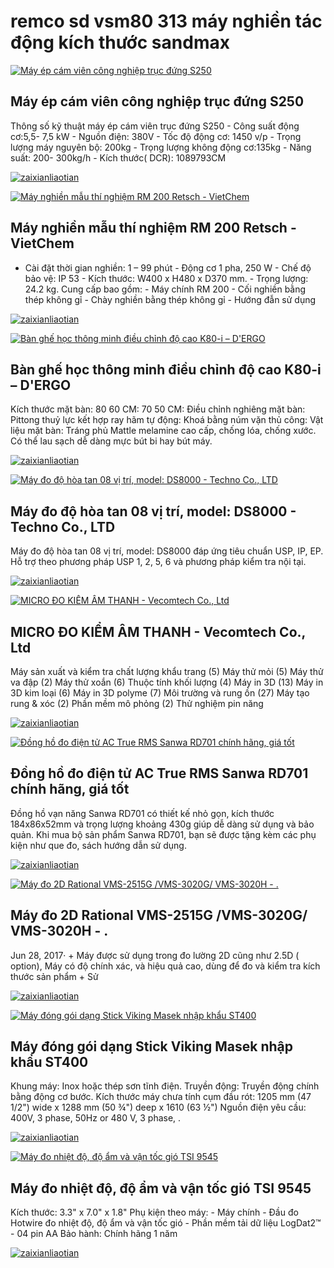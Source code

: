 # remco sd vsm80 313 máy nghiền tác động kích thước sandmax
<a href="https://mnn.zoosnet.net/LR/Chatpre.aspx?id=MNN94995150&p=https://topgrinding.com/" target="_blank">![Máy ép cám viên công nghiệp trục đứng S250](https://github.com/technlg/images/blob/main/51.jpg)</a>
## Máy ép cám viên công nghiệp trục đứng S250
Thông số kỹ thuật máy ép cám viên trục đứng S250 - Công suất động cơ:5,5- 7,5 kW - Nguồn điện: 380V - Tốc độ động cơ: 1450 v/p - Trọng lượng máy nguyên bộ: 200kg - Trọng lượng không động cơ:135kg - Năng suất: 200- 300kg/h - Kích thước( DCR): 1089793CM
<a href="https://mnn.zoosnet.net/LR/Chatpre.aspx?id=MNN94995150&p=https://topgrinding.com/" target="_blank"><img src="https://github.com/technlg/images/raw/main/chat11.jpg" alt="zaixianliaotian"/></a><a href="//whatsapp.shibangsoft.com/WhatsApp.php" ><img src="https://github.com/technlg/images/raw/main/chat11.png" alt=""></a>
<a href="https://mnn.zoosnet.net/LR/Chatpre.aspx?id=MNN94995150&p=https://topgrinding.com/" target="_blank">![Máy nghiền mẫu thí nghiệm RM 200 Retsch - VietChem](https://github.com/technlg/images/blob/main/48.jpg)</a>
## Máy nghiền mẫu thí nghiệm RM 200 Retsch - VietChem
- Cài đặt thời gian nghiền: 1 – 99 phút - Động cơ 1 pha, 250 W - Chế độ bảo vệ: IP 53 - Kích thước: W400 x H480 x D370 mm. - Trọng lượng: 24.2 kg. Cung cấp bao gồm: - Máy chính RM 200 - Cối nghiền bằng thép không gỉ - Chày nghiền bằng thép không gỉ - Hướng đẫn sử dụng
<a href="https://mnn.zoosnet.net/LR/Chatpre.aspx?id=MNN94995150&p=https://topgrinding.com/" target="_blank"><img src="https://github.com/technlg/images/raw/main/chat11.jpg" alt="zaixianliaotian"/></a><a href="//whatsapp.shibangsoft.com/WhatsApp.php" ><img src="https://github.com/technlg/images/raw/main/chat11.png" alt=""></a>
<a href="https://mnn.zoosnet.net/LR/Chatpre.aspx?id=MNN94995150&p=https://topgrinding.com/" target="_blank">![Bàn ghế học thông minh điều chỉnh độ cao K80-i – D'ERGO ](https://github.com/technlg/images/blob/main/4.jpg)</a>
## Bàn ghế học thông minh điều chỉnh độ cao K80-i – D'ERGO 
Kích thước mặt bàn: 80  60 CM: 70  50 CM: Điều chỉnh nghiêng mặt bàn: Pittong thuỷ lực kết hợp ray hãm tự động: Khoá bằng núm vặn thủ công: Vật liệu mặt bàn: Tráng phủ Mattle melamine cao cấp, chống lóa, chống xước. Có thể lau sạch dễ dàng mực bút bi hay bút máy.
<a href="https://mnn.zoosnet.net/LR/Chatpre.aspx?id=MNN94995150&p=https://topgrinding.com/" target="_blank"><img src="https://github.com/technlg/images/raw/main/chat11.jpg" alt="zaixianliaotian"/></a><a href="//whatsapp.shibangsoft.com/WhatsApp.php" ><img src="https://github.com/technlg/images/raw/main/chat11.png" alt=""></a>
<a href="https://mnn.zoosnet.net/LR/Chatpre.aspx?id=MNN94995150&p=https://topgrinding.com/" target="_blank">![Máy đo độ hòa tan 08 vị trí, model: DS8000 - Techno Co., LTD](https://github.com/technlg/images/blob/main/44.jpg)</a>
## Máy đo độ hòa tan 08 vị trí, model: DS8000 - Techno Co., LTD
Máy đo độ hòa tan 08 vị trí, model: DS8000 đáp ứng tiêu chuẩn USP, IP, EP. Hỗ trợ theo phương pháp USP 1, 2, 5, 6 và phương pháp kiểm tra nội tại.
<a href="https://mnn.zoosnet.net/LR/Chatpre.aspx?id=MNN94995150&p=https://topgrinding.com/" target="_blank"><img src="https://github.com/technlg/images/raw/main/chat11.jpg" alt="zaixianliaotian"/></a><a href="//whatsapp.shibangsoft.com/WhatsApp.php" ><img src="https://github.com/technlg/images/raw/main/chat11.png" alt=""></a>
<a href="https://mnn.zoosnet.net/LR/Chatpre.aspx?id=MNN94995150&p=https://topgrinding.com/" target="_blank">![MICRO ĐO KIỂM ÂM THANH - Vecomtech Co., Ltd](https://github.com/technlg/images/blob/main/65.jpg)</a>
## MICRO ĐO KIỂM ÂM THANH - Vecomtech Co., Ltd
Máy sản xuất và kiểm tra chất lượng khẩu trang (5) Máy thử mỏi (5) Máy thử va đập (2) Máy thử xoắn (6) Thuộc tính khối lượng (4) Máy in 3D (13) Máy in 3D kim loại (6) Máy in 3D polyme (7) Môi trường và rung ồn (27) Máy tạo rung & xóc (2) Phần mềm mô phỏng (2) Thử nghiệm pin năng 
<a href="https://mnn.zoosnet.net/LR/Chatpre.aspx?id=MNN94995150&p=https://topgrinding.com/" target="_blank"><img src="https://github.com/technlg/images/raw/main/chat11.jpg" alt="zaixianliaotian"/></a><a href="//whatsapp.shibangsoft.com/WhatsApp.php" ><img src="https://github.com/technlg/images/raw/main/chat11.png" alt=""></a>
<a href="https://mnn.zoosnet.net/LR/Chatpre.aspx?id=MNN94995150&p=https://topgrinding.com/" target="_blank">![Đồng hồ đo điện tử AC True RMS Sanwa RD701 chính hãng, giá tốt](https://github.com/technlg/images/blob/main/52.jpg)</a>
## Đồng hồ đo điện tử AC True RMS Sanwa RD701 chính hãng, giá tốt
Đồng hồ vạn năng Sanwa RD701 có thiết kế nhỏ gọn, kích thước 184x86x52mm và trọng lượng khoảng 430g giúp dễ dàng sử dụng và bảo quản. Khi mua bộ sản phẩm Sanwa RD701, bạn sẽ được tặng kèm các phụ kiện như que đo, sách hướng dẫn sử dụng.
<a href="https://mnn.zoosnet.net/LR/Chatpre.aspx?id=MNN94995150&p=https://topgrinding.com/" target="_blank"><img src="https://github.com/technlg/images/raw/main/chat11.jpg" alt="zaixianliaotian"/></a><a href="//whatsapp.shibangsoft.com/WhatsApp.php" ><img src="https://github.com/technlg/images/raw/main/chat11.png" alt=""></a>
<a href="https://mnn.zoosnet.net/LR/Chatpre.aspx?id=MNN94995150&p=https://topgrinding.com/" target="_blank">![Máy đo 2D Rational VMS-2515G /VMS-3020G/ VMS-3020H - .](https://github.com/technlg/images/blob/main/24.jpg)</a>
## Máy đo 2D Rational VMS-2515G /VMS-3020G/ VMS-3020H - .
Jun 28, 2017· + Máy được sử dụng trong đo lường 2D cũng như 2.5D ( option), Máy có độ chính xác, và hiệu quả cao, dùng để đo và kiểm tra kích thước sản phẩm + Sử 
<a href="https://mnn.zoosnet.net/LR/Chatpre.aspx?id=MNN94995150&p=https://topgrinding.com/" target="_blank"><img src="https://github.com/technlg/images/raw/main/chat11.jpg" alt="zaixianliaotian"/></a><a href="//whatsapp.shibangsoft.com/WhatsApp.php" ><img src="https://github.com/technlg/images/raw/main/chat11.png" alt=""></a>
<a href="https://mnn.zoosnet.net/LR/Chatpre.aspx?id=MNN94995150&p=https://topgrinding.com/" target="_blank">![Máy đóng gói dạng Stick Viking Masek nhập khẩu ST400](https://github.com/technlg/images/blob/main/58.jpg)</a>
## Máy đóng gói dạng Stick Viking Masek nhập khẩu ST400
Khung máy: Inox hoặc thép sơn tĩnh điện. Truyền động: Truyền động chính bằng động cơ bước. Kích thước máy chưa tính cụm đầu rót: 1205 mm (47 1/2") wide x 1288 mm (50 ¾") deep x 1610 (63 ½") Nguồn điện yêu cầu: 400V, 3 phase, 50Hz or 480 V, 3 phase, .
<a href="https://mnn.zoosnet.net/LR/Chatpre.aspx?id=MNN94995150&p=https://topgrinding.com/" target="_blank"><img src="https://github.com/technlg/images/raw/main/chat11.jpg" alt="zaixianliaotian"/></a><a href="//whatsapp.shibangsoft.com/WhatsApp.php" ><img src="https://github.com/technlg/images/raw/main/chat11.png" alt=""></a>
<a href="https://mnn.zoosnet.net/LR/Chatpre.aspx?id=MNN94995150&p=https://topgrinding.com/" target="_blank">![Máy đo nhiệt độ, độ ẩm và vận tốc gió TSI 9545](https://github.com/technlg/images/blob/main/42.jpg)</a>
## Máy đo nhiệt độ, độ ẩm và vận tốc gió TSI 9545
Kích thước: 3.3" x 7.0" x 1.8" Phụ kiện theo máy: - Máy chính - Đầu đo Hotwire đo nhiệt độ, độ ẩm và vận tốc gió - Phần mềm tải dữ liệu LogDat2™ - 04 pin AA Bảo hành: Chính hãng 1 năm
<a href="https://mnn.zoosnet.net/LR/Chatpre.aspx?id=MNN94995150&p=https://topgrinding.com/" target="_blank"><img src="https://github.com/technlg/images/raw/main/chat11.jpg" alt="zaixianliaotian"/></a><a href="//whatsapp.shibangsoft.com/WhatsApp.php" ><img src="https://github.com/technlg/images/raw/main/chat11.png" alt=""></a>
